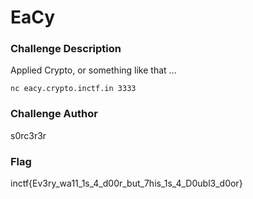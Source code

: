# EaCy

### Challenge Description

Applied Crypto, or something like that ... 

`nc eacy.crypto.inctf.in 3333`
### Challenge Author 

s0rc3r3r

### Flag

inctf{Ev3ry_wa11_1s_4_d00r_but_7his_1s_4_D0ubl3_d0or}
